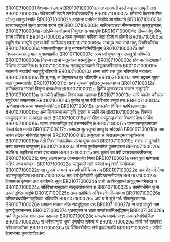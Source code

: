 BR0107100001   वैशम्पायन उवाच
BR0107100001a  ततः सत्यवती काले वधूं स्नातामृतौ तदा
BR0107100001c  संवेशयन्ती शयने शनकैर्वाक्यमब्रवीत्
BR0107100002a  कौसल्ये देवरस्तेऽस्ति सोऽद्य त्वानुप्रवेक्ष्यति
BR0107100002c  अप्रमत्ता प्रतीक्षैनं निशीथे आगमिष्यति
BR0107100003a  श्वश्र्वास्तद्वचनं श्रुत्वा शयाना शयने शुभे
BR0107100003c  साचिन्तयत्तदा भीष्ममन्यांश्च कुरुपुङ्गवान्
BR0107100004a  ततोऽम्बिकायां प्रथमं नियुक्तः सत्यवागृषिः
BR0107100004c  दीप्यमानेषु दीपेषु शयनं प्रविवेश ह
BR0107100005a  तस्य कृष्णस्य कपिला जटा दीप्ते च लोचने
BR0107100005c  बभ्रूणि चैव श्मश्रूणि दृष्ट्वा देवी न्यमीलयत्
BR0107100006a  सम्बभूव तया रात्रौ मातुः प्रियचिकीर्षया
BR0107100006c  भयात्काशिसुता तं तु नाशक्नोदभिवीक्षितुम्
BR0107100007a  ततो निष्क्रान्तमासाद्य माता पुत्रमथाब्रवीत्
BR0107100007c  अप्यस्यां गुणवान्पुत्र राजपुत्रो भविष्यति
BR0107100008a  निशम्य तद्वचो मातुर्व्यासः परमबुद्धिमान्
BR0107100008c  प्रोवाचातीन्द्रियज्ञानो विधिना सम्प्रचोदितः
BR0107100009a  नागायुतसमप्राणो विद्वान्राजर्षिसत्तमः
BR0107100009c  महाभागो महावीर्यो महाबुद्धिर्भविष्यति
BR0107100010a  तस्य चापि शतं पुत्रा भविष्यन्ति महाबलाः
BR0107100010c  किं तु मातुः स वैगुण्यादन्ध एव भविष्यति
BR0107100011a  तस्य तद्वचनं श्रुत्वा माता पुत्रमथाब्रवीत्
BR0107100011c  नान्धः कुरूणां नृपतिरनुरूपस्तपोधन
BR0107100012a  ज्ञातिवंशस्य गोप्तारं पितॄणां वंशवर्धनम्
BR0107100012c  द्वितीयं कुरुवंशस्य राजानं दातुमर्हसि
BR0107100013a  स तथेति प्रतिज्ञाय निश्चक्राम महातपाः
BR0107100013c  सापि कालेन कौसल्या सुषुवेऽन्धं तमात्मजम्
BR0107100014a  पुनरेव तु सा देवी परिभाष्य स्नुषां ततः
BR0107100014c  ऋषिमावाहयत्सत्या यथापूर्वमनिन्दिता
BR0107100015a  ततस्तेनैव विधिना महर्षिस्तामपद्यत
BR0107100015c  अम्बालिकामथाभ्यागादृषिं दृष्ट्वा च सापि तम्
BR0107100015e  विषण्णा पाण्डुसङ्काशा समपद्यत भारत
BR0107100016a  तां भीतां पाण्डुसङ्काशां विषण्णां प्रेक्ष्य पार्थिव
BR0107100016c  व्यासः सत्यवतीपुत्र इदं वचनमब्रवीत्
BR0107100017a  यस्मात्पाण्डुत्वमापन्ना विरूपं प्रेक्ष्य मामपि
BR0107100017c  तस्मादेष सुतस्तुभ्यं पाण्डुरेव भविष्यति
BR0107100018a  नाम चास्य तदेवेह भविष्यति शुभानने
BR0107100018c  इत्युक्त्वा स निराक्रामद्भगवानृषिसत्तमः
BR0107100019a  ततो निष्क्रान्तमालोक्य सत्या पुत्रमभाषत
BR0107100019c  शशंस स पुनर्मात्रे तस्य बालस्य पाण्डुताम्
BR0107100020a  तं माता पुनरेवान्यमेकं पुत्रमयाचत
BR0107100020c  तथेति च महर्षिस्तां मातरं प्रत्यभाषत
BR0107100021a  ततः कुमारं सा देवी प्राप्तकालमजीजनत्
BR0107100021c  पाण्डुं लक्षणसम्पन्नं दीप्यमानमिव श्रिया
BR0107100021e  तस्य पुत्रा महेष्वासा जज्ञिरे पञ्च पाण्डवाः
BR0107100022a  ऋतुकाले ततो ज्येष्ठां वधूं तस्मै न्ययोजयत्
BR0107100022c  सा तु रूपं च गन्धं च महर्षेः प्रविचिन्त्य तम्
BR0107100022e  नाकरोद्वचनं देव्या भयात्सुरसुतोपमा
BR0107100023a  ततः स्वैर्भूषणैर्दासीं भूषयित्वाप्सरोपमाम्
BR0107100023c  प्रेषयामास कृष्णाय ततः काशिपतेः सुता
BR0107100024a  दासी ऋषिमनुप्राप्तं प्रत्युद्गम्याभिवाद्य च
BR0107100024c  संविवेशाभ्यनुज्ञाता सत्कृत्योपचचार ह
BR0107100025a  कामोपभोगेन तु स तस्यां तुष्टिमगादृषिः
BR0107100025c  तया सहोषितो रात्रिं महर्षिः प्रीयमाणया
BR0107100026a  उत्तिष्ठन्नब्रवीदेनामभुजिष्या भविष्यसि
BR0107100026c  अयं च ते शुभे गर्भः श्रीमानुदरमागतः
BR0107100026e  धर्मात्मा भविता लोके सर्वबुद्धिमतां वरः
BR0107100027a  स जज्ञे विदुरो नाम कृष्णद्वैपायनात्मजः
BR0107100027c  धृतराष्ट्रस्य च भ्राता पाण्डोश्चामितबुद्धिमान्
BR0107100028a  धर्मो विदुररूपेण शापात्तस्य महात्मनः
BR0107100028c  माण्डव्यस्यार्थतत्त्वज्ञः कामक्रोधविवर्जितः
BR0107100029a  स धर्मस्यानृणो भूत्वा पुनर्मात्रा समेत्य च
BR0107100029c  तस्यै गर्भं समावेद्य तत्रैवान्तरधीयत
BR0107100030a  एवं विचित्रवीर्यस्य क्षेत्रे द्वैपायनादपि
BR0107100030c  जज्ञिरे देवगर्भाभाः कुरुवंशविवर्धनाः
